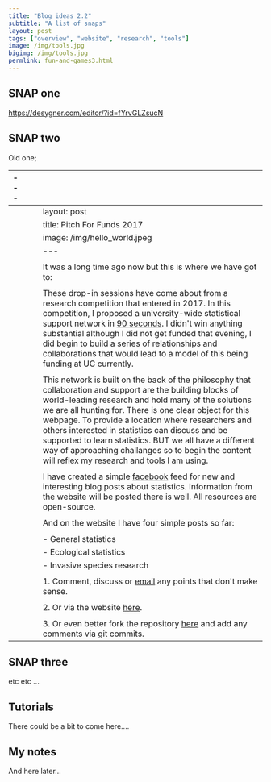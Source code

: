 ```yaml
---
title: "Blog ideas 2.2"
subtitle: "A list of snaps"
layout: post
tags: ["overview", "website", "research", "tools"]
image: /img/tools.jpg
bigimg: /img/tools.jpg
permlink: fun-and-games3.html
---
```


## SNAP one

https://desygner.com/editor/?id=fYrvGLZsucN

## SNAP two

Old one;



| ---  |      |      |                                                              |
| ---- | ---- | ---- | ------------------------------------------------------------ |
|      |      |      | layout: post                                                 |
|      |      |      | title: Pitch For Funds 2017                                  |
|      |      |      | image: /img/hello_world.jpeg                                 |
|      |      |      | ---                                                          |
|      |      |      |                                                              |
|      |      |      | It was a long time ago now but this is where we have got to: |
|      |      |      |                                                              |
|      |      |      | These drop-in sessions have come about from a research competition that entered in 2017. In this competition, I proposed a university-wide statistical support network in [90 seconds]("https://www.youtube.com/watch?v=2EXo0Iue1es"). I didn't win anything substantial although I did not get funded that evening, I did begin to build a series of relationships and collaborations that would lead to a model of this being funding at UC currently. |
|      |      |      |                                                              |
|      |      |      | This network is built on the back of the philosophy that collaboration and support are the building blocks of world-leading research and hold many of the solutions we are all hunting for. There is one clear object for this webpage. To provide a location where researchers and others interested in statistics can discuss and be supported to learn statistics. BUT we all have a different way of approaching challanges so to begin the content will reflex my research and tools I am using. |
|      |      |      |                                                              |
|      |      |      | I have created a simple [facebook]("https://www.facebook.com/StatisticsNetwork/") feed for new and interesting blog posts about statistics. Information from the website will be posted there is well. All resources are open-source. |
|      |      |      |                                                              |
|      |      |      | And on the website I have four simple posts so far:          |
|      |      |      |                                                              |
|      |      |      | - General statistics                                         |
|      |      |      | - Ecological statistics                                      |
|      |      |      | - Invasive species research                                  |
|      |      |      |                                                              |
|      |      |      | 1.  Comment, discuss or [email]("anthony.davidson@canberra.edu.au") any points that don't make sense. |
|      |      |      |                                                              |
|      |      |      | 2.  Or via the website [here]("").                           |
|      |      |      |                                                              |
|      |      |      | 3.  Or even better fork the repository [here]("https://github.com/davan690") and add any comments via git commits. |



<script src="https://gist.github.com/davan690/bd2e169abfda7abea0280938afd6c871.js"></script>
## SNAP three

etc etc ...

## Tutorials

There could be a bit to come here....


## My notes

And here later...